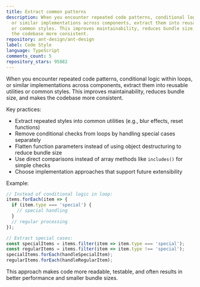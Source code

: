 ```yaml
---
title: Extract common patterns
description: When you encounter repeated code patterns, conditional logic within loops,
  or similar implementations across components, extract them into reusable utilities
  or common styles. This improves maintainability, reduces bundle size, and makes
  the codebase more consistent.
repository: ant-design/ant-design
label: Code Style
language: TypeScript
comments_count: 5
repository_stars: 95882
---
```


When you encounter repeated code patterns, conditional logic within loops, or similar implementations across components, extract them into reusable utilities or common styles. This improves maintainability, reduces bundle size, and makes the codebase more consistent.

Key practices:
- Extract repeated styles into common utilities (e.g., blur effects, reset functions)
- Remove conditional checks from loops by handling special cases separately
- Flatten function parameters instead of using object destructuring to reduce bundle size
- Use direct comparisons instead of array methods like `includes()` for simple checks
- Choose implementation approaches that support future extensibility

Example:
```typescript
// Instead of conditional logic in loop:
items.forEach(item => {
  if (item.type === 'special') {
    // special handling
  }
  // regular processing
});

// Extract special cases:
const specialItems = items.filter(item => item.type === 'special');
const regularItems = items.filter(item => item.type !== 'special');
specialItems.forEach(handleSpecialItem);
regularItems.forEach(handleRegularItem);
```

This approach makes code more readable, testable, and often results in better performance and smaller bundle sizes.